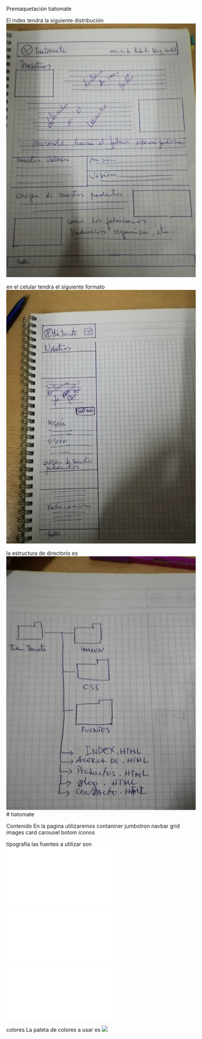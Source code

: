 Premaquetación tiatomate


El index tendrá la siguiente distribución
![](imagen/pagina.jpg)

en el celular tendra el siguiente formato
![](imagen/celular.jpg)

la estructura de directorio es 
![](imagen/diagrama.jpg)# tiatomate

Contenido
En la pagina utilizaremos
contaniner
jumbotron
navbar
grid
images
card
carousel
botom
iconos

tipografia
las fuentes a utilizar son
![](fuentes/OpenSans-Regular.ttf)
![](fuentes/Raleway-Bold.ttf)
![](fuentes/Raleway-ExtraLight.ttf)

colores
La paleta de colores a usar es 
![](fuentes/color.png)




